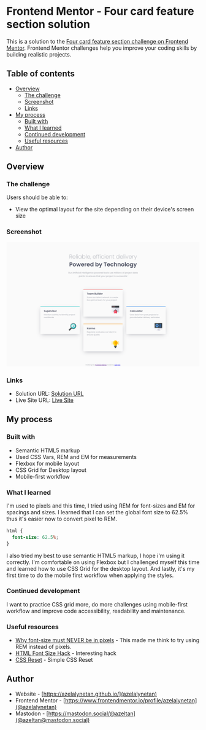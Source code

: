# Frontend Mentor - Four card feature section solution

This is a solution to the [Four card feature section challenge on Frontend Mentor](https://www.frontendmentor.io/challenges/four-card-feature-section-weK1eFYK). Frontend Mentor challenges help you improve your coding skills by building realistic projects. 

## Table of contents

- [Overview](#overview)
  - [The challenge](#the-challenge)
  - [Screenshot](#screenshot)
  - [Links](#links)
- [My process](#my-process)
  - [Built with](#built-with)
  - [What I learned](#what-i-learned)
  - [Continued development](#continued-development)
  - [Useful resources](#useful-resources)
- [Author](#author)

## Overview

### The challenge

Users should be able to:

- View the optimal layout for the site depending on their device's screen size

### Screenshot

![](./assets/images/screenshot.png)


### Links

- Solution URL: [Solution URL](https://github.com/azelalynetan/azel.frontend-mentor--four-card-feature-section)
- Live Site URL: [Live Site](https://azelalynetan.github.io/azel.frontend-mentor--four-card-feature-section)

## My process

### Built with

- Semantic HTML5 markup
- Used CSS Vars, REM and EM for measurements
- Flexbox for mobile layout
- CSS Grid for Desktop layout
- Mobile-first workflow

### What I learned

I'm used to pixels and this time, I tried using REM for font-sizes and EM for spacings and sizes. I learned that I can set the global font size to 62.5% thus it's easier now to convert pixel to REM.
```css
html {
  font-size: 62.5%;
}
```

I also tried my best to use semantic HTML5 markup, I hope i'm using it correctly. 
I'm comfortable on using Flexbox but I challenged myself this time and learned how to use CSS Grid for the desktop layout. And lastly, it's my first time to do the mobile first workflow when applying the styles. 

### Continued development

I want to practice CSS grid more, do more challenges using mobile-first workflow and improve code accessibility, readability and maintenance. 

### Useful resources

- [Why font-size must NEVER be in pixels](https://fedmentor.dev/posts/font-size-px/) - This made me think to try using REM instead of pixels.
- [HTML Font Size Hack](https://fedmentor.dev/posts/rem-html-font-size-hack/) - Interesting hack
- [CSS Reset](https://www.joshwcomeau.com/css/custom-css-reset) - Simple CSS Reset

## Author

- Website - [https://azelalynetan.github.io/](azelalynetan)
- Frontend Mentor - [https://www.frontendmentor.io/profile/azelalynetan](@azelalynetan)
- Mastodon - [https://mastodon.social/@azeltan](@azeltan@mastodon.social)
